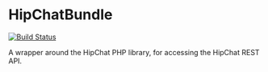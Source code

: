 # HipChatBundle

[![Build Status](https://travis-ci.org/[ManneW]/[HipChatBundle].png)](https://travis-ci.org/[ManneW]/[HipChatBundle])

A wrapper around the HipChat PHP library, for accessing the HipChat REST API.
